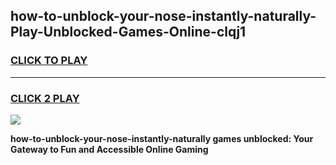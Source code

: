 
## how-to-unblock-your-nose-instantly-naturally-Play-Unblocked-Games-Online-clqj1
<h3>
<a href="https://premium76.site?title=how-to-unblock-your-nose-instantly-naturally&ref=25A">CLICK TO PLAY</a></h3>
<hr>

<h3>
<a href="https://premium76.site?title=how-to-unblock-your-nose-instantly-naturally&ref=25A">CLICK 2 PLAY</a>
  
</h3>

<a href="https://premium76.site?title=how-to-unblock-your-nose-instantly-naturally&ref=25A"><img src="https://clearcache.store/games.png"></a>


**how-to-unblock-your-nose-instantly-naturally games unblocked: Your Gateway to Fun and Accessible Online Gaming**
